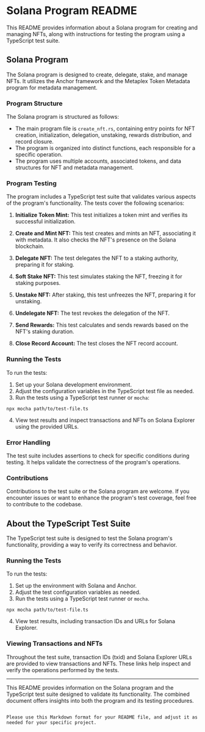 # Solana Program README

This README provides information about a Solana program for creating and managing NFTs, along with instructions for testing the program using a TypeScript test suite.

## Solana Program

The Solana program is designed to create, delegate, stake, and manage NFTs. It utilizes the Anchor framework and the Metaplex Token Metadata program for metadata management.

### Program Structure

The Solana program is structured as follows:

- The main program file is `create_nft.rs`, containing entry points for NFT creation, initialization, delegation, unstaking, rewards distribution, and record closure.
- The program is organized into distinct functions, each responsible for a specific operation.
- The program uses multiple accounts, associated tokens, and data structures for NFT and metadata management.

### Program Testing

The program includes a TypeScript test suite that validates various aspects of the program's functionality. The tests cover the following scenarios:

1. **Initialize Token Mint:** This test initializes a token mint and verifies its successful initialization.

2. **Create and Mint NFT:** This test creates and mints an NFT, associating it with metadata. It also checks the NFT's presence on the Solana blockchain.

3. **Delegate NFT:** The test delegates the NFT to a staking authority, preparing it for staking.

4. **Soft Stake NFT:** This test simulates staking the NFT, freezing it for staking purposes.

5. **Unstake NFT:** After staking, this test unfreezes the NFT, preparing it for unstaking.

6. **Undelegate NFT:** The test revokes the delegation of the NFT.

7. **Send Rewards:** This test calculates and sends rewards based on the NFT's staking duration.

8. **Close Record Account:** The test closes the NFT record account.

### Running the Tests

To run the tests:

1. Set up your Solana development environment.
2. Adjust the configuration variables in the TypeScript test file as needed.
3. Run the tests using a TypeScript test runner or `mocha`:

```shell
npx mocha path/to/test-file.ts
```

4. View test results and inspect transactions and NFTs on Solana Explorer using the provided URLs.

### Error Handling

The test suite includes assertions to check for specific conditions during testing. It helps validate the correctness of the program's operations.

### Contributions

Contributions to the test suite or the Solana program are welcome. If you encounter issues or want to enhance the program's test coverage, feel free to contribute to the codebase.

## About the TypeScript Test Suite

The TypeScript test suite is designed to test the Solana program's functionality, providing a way to verify its correctness and behavior.

### Running the Tests

To run the tests:

1. Set up the environment with Solana and Anchor.
2. Adjust the test configuration variables as needed.
3. Run the tests using a TypeScript test runner or `mocha`.

```shell
npx mocha path/to/test-file.ts
```

4. View test results, including transaction IDs and URLs for Solana Explorer.

### Viewing Transactions and NFTs

Throughout the test suite, transaction IDs (txid) and Solana Explorer URLs are provided to view transactions and NFTs. These links help inspect and verify the operations performed by the tests.

---

This README provides information on the Solana program and the TypeScript test suite designed to validate its functionality. The combined document offers insights into both the program and its testing procedures.
```

Please use this Markdown format for your README file, and adjust it as needed for your specific project.
